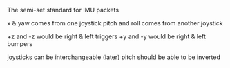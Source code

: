 The semi-set standard for IMU packets

x & yaw comes from one joystick
pitch and roll comes from another joystick

+z and -z would be right & left triggers
+y and -y would be right & left bumpers

joysticks can be interchangeable (later)
pitch should be able to be inverted